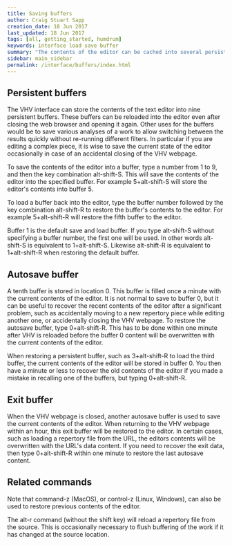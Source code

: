 ```yaml
---
title: Saving buffers
author: Craig Stuart Sapp
creation_date: 18 Jun 2017
last_updated: 18 Jun 2017
tags: [all, getting_started, humdrum]
keywords: interface load save buffer
summary: "The contents of the editor can be cached into several persistent and temporary buffers."
sidebar: main_sidebar
permalink: /interface/buffers/index.html
---
```


## Persistent buffers ##

The VHV interface can store the contents of the text editor into nine persistent
buffers.  These buffers can be reloaded into the editor even after closing the
web browser and opening it again.  Other uses for the buffers would be to save
various analyses of a work to allow switching between the results quickly without
re-running different filters.  In particular if you are editing a complex piece, 
it is wise to save the current state of the editor occasionally in case of an
accidental closing of the VHV webpage.

To save the contents of the editor into a buffer, type a number from 1 to 9, and then
the key combination <span class="keypress">alt-shift-S</span>.  This will save the contents
of the editor into the specified buffer.  For example 
<span class="keypress">5+alt-shift-S</span> will store the editor's contents into buffer 5.


To load a buffer back into the editor, type the buffer number followed by the 
key combination <span class="keypress">alt-shift-R</span> to restore the buffer's 
contents to the editor.  For example
<span class="keypress">5+alt-shift-R</span> will restore the fifth buffer to the
editor.

Buffer 1 is the default save and load buffer.  If you type
<span class="keypress">alt-shift-S</span> without specifying a buffer number,
the first one will be used.  In other words
<span class="keypress">alt-shift-S</span> is equivalent to
<span class="keypress">1+alt-shift-S</span>.  Likewise
<span class="keypress">alt-shift-R</span> is equivalent to
<span class="keypress">1+alt-shift-R</span> when restoring the default buffer.



## Autosave buffer ##

A tenth buffer is stored in location 0.  This buffer is filled once a minute with the
current contents of the editor.  It is not normal to save to buffer 0, but it can be useful
to recover the recent contents of the editor after a significant problem, such as accidentally
moving to a new repertory piece while editing another one, or accidentally closing the 
VHV webpage.  To restore the autosave buffer,
type <span class="keypress">0+alt-shift-R</span>.  This has to be done within one minute
after VHV is reloaded before the buffer 0 content will be overwritten with the current
contents of the editor.


When restoring a persistent buffer, such as
<span class="keypress">3+alt-shift-R</span> to load the third buffer, the
current contents of the editor will be stored in buffer 0.  You then have
a minute or less to recover the old contents of the editor if you made a 
mistake in recalling one of the buffers, but typing
<span class="keypress">0+alt-shift-R</span>.


## Exit buffer ##

When the VHV webpage is closed, another autosave buffer is used to save the
current contents of the editor.  When returning to the VHV webpage within
an hour, this exit buffer will be restored to the editor.  In certain cases,
such as loading a repertory file from the URL, the editors contents will 
be overwritten with the URL's data content.  If you need to recover the
exit data, then type <span class="keypress">0+alt-shift-R</span> 
within one minute to restore the last autosave content.


## Related commands ##

Note that 
<span class="keypress">command-z</span>  (MacOS), or
<span class="keypress">control-z</span>  (Linux, Windows), 
can also be used to restore previous contents of the editor.

The <span class="keypress">alt-r</span>  command (without the shift key) will reload a repertory
file from the source.  This is occasionally necessary to flush buffering of the work
if it has changed at the source location.

